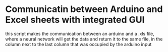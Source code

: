 # Communicatin between Arduino and Excel sheets with integrated GUI
this script makes the communication between an arduino and a .xls file, where a neural network will get the data and return it to the same file, in the column next to the last column that was occupied by the arduino input
